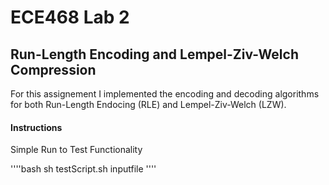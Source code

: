 # ECE468 Lab 2
## Run-Length Encoding and Lempel-Ziv-Welch Compression

For this assignement I implemented the encoding and decoding algorithms for both Run-Length Endocing (RLE) and Lempel-Ziv-Welch (LZW).

#### Instructions

Simple Run to Test Functionality

''''bash
sh testScript.sh inputfile
''''
